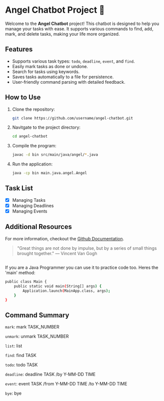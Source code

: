 # Angel Chatbot Project 🚀

Welcome to the **Angel Chatbot** project! This chatbot is designed to help you manage your tasks with ease. It supports various commands to find, add, mark, and delete tasks, making your life more organized.

## Features

- Supports various task types: `todo`, `deadline`, `event`, and `find`.
- Easily mark tasks as done or undone.
- Search for tasks using keywords.
- Saves tasks automatically to a file for persistence.
- User-friendly command parsing with detailed feedback.

## How to Use

1. Clone the repository:
   ```bash
   git clone https://github.com/username/angel-chatbot.git

2. Navitgate to the project directory:
   ```bash
   cd angel-chatbot

3. Compile the program:
   ```bash
   javac -d bin src/main/java/angel/*.java

4. Run the application:
   ```bash
   java -cp bin main.java.angel.Angel

## Task List

- [x] Managing Tasks
- [x] Managing Deadlines
- [x] Managing Events

## Additional Resources
For more information, checkout the [Github Documentation](https://docs.github.com/en).
> "Great things are not done by impulse, but by a series of small things brought together." — Vincent Van Gogh

## 
If you are a Java Programmer you can use it to practice code too. Heres the 'main' method:
```bash
public class Main {
    public static void main(String[] args) {
        Application.launch(MainApp.class, args);
    }
}
```
## Command Summary
`mark`: mark TASK_NUMBER

`unmark`: unmark TASK_NUMBER

`list`: list

`find`: find TASK

`todo`: todo TASK

`deadline`: deadline TASK /by Y-MM-DD TIME

`event`: event TASK /from Y-MM-DD TIME /to Y-MM-DD TIME

`bye`: bye
